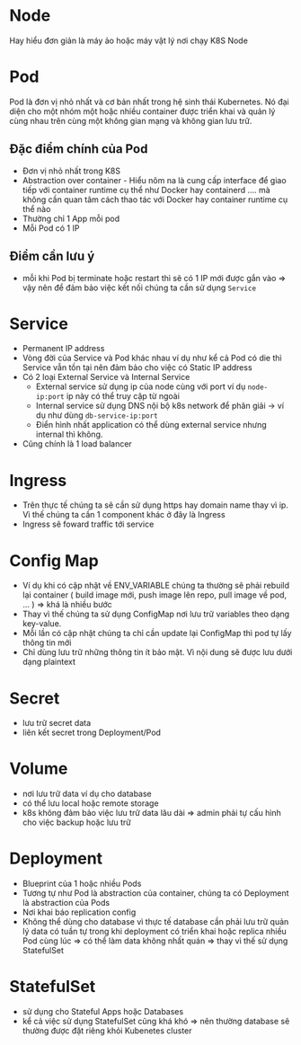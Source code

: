# Node

Hay hiểu đơn giản là máy ảo hoặc máy vật lý nơi chạy K8S Node

# Pod

Pod là đơn vị nhỏ nhất và cơ bản nhất trong hệ sinh thái Kubernetes. Nó đại diện cho một nhóm một hoặc nhiều container được triển khai và quản lý cùng nhau trên cùng một không gian mạng và không gian lưu trữ.

## Đặc điểm chính của Pod

- Đơn vị nhỏ nhất trong K8S
- Abstraction over container - Hiểu nôm na là cung cấp interface để giao tiếp với container runtime cụ thể như Docker hay containerd …. mà không cần quan tâm cách thao tác với Docker hay container runtime cụ thể nào
- Thường chỉ 1 App mỗi pod
- Mỗi Pod có 1 IP

## Điểm cần lưu ý

- mỗi khi Pod bị terminate hoặc restart thì sẽ có 1 IP mới được gắn vào ⇒ vậy nên để đảm bảo việc kết nối chúng ta cần sử dụng `Service`

# Service

- Permanent IP address
- Vòng đời của Service và Pod khác nhau ví dụ như kể cả Pod có die thì Service vẫn tồn tại nên đảm bảo cho việc có Static IP address
- Có 2 loại External Service và Internal Service
    - External service sử dụng ip của node cùng với port ví dụ `node-ip:port` ip này có thể truy cập từ ngoài
    - Internal service sử dụng DNS nội bộ k8s network để phân giải → ví dụ như dùng `db-service-ip:port`
    - Điển hình nhất application có thể dùng external service nhưng internal thì không.
- Cũng chính là 1 load balancer

# Ingress

- Trên thực tế chúng ta sẽ cần sử dụng https hay domain name thay vì ip. Vì thế chúng ta cần 1 component khác ở đây là Ingress
- Ingress sẽ foward traffic tới service

# Config Map

- Ví dụ khi có cập nhật về ENV_VARIABLE chúng ta thường sẽ phải rebuild lại container ( build image mới, push image lên repo, pull image về pod, … ) ⇒ khá là nhiều bước
- Thay vì thế chúng ta sử dụng ConfigMap nơi lưu trữ variables theo dạng key-value.
- Mỗi lần có cập nhật chúng ta chỉ cần update lại ConfigMap thì pod tự lấy thông tin mới
- Chỉ dùng lưu trữ những thông tin ít bảo mật. Vì nội dung sẽ được lưu dưới dạng plaintext

# Secret

- lưu trữ secret data
- liên kết secret trong Deployment/Pod

# Volume

- nơi lưu trữ data ví dụ cho database
- có thể lưu local hoặc remote storage
- k8s không đảm bảo việc lưu trữ data lâu dài ⇒ admin phải tự cấu hình cho việc backup hoặc lưu trữ

# Deployment

- Blueprint của 1 hoặc nhiều Pods
- Tương tự như Pod là abstraction của container, chúng ta có Deployment là abstraction của Pods
- Nơi khai báo replication config
- Không thể dùng cho database vì thực tế database cần phải lưu trữ quản lý data có tuần tự trong khi deployment có triển khai hoặc replica nhiều Pod cùng lúc ⇒ có thể làm data không nhất quán ⇒ thay vì thế sử dụng StatefulSet

# StatefulSet

- sử dụng cho Stateful Apps hoặc Databases
- kể cả việc sử dụng StatefulSet cũng khá khó ⇒ nên thường database sẽ thường được đặt riêng khỏi Kubenetes cluster